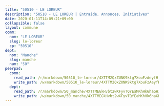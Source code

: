 ```yaml
---
title: "50510 - LE LOREUR"
description: "50510 - LE LOREUR | Entraide, Annonces, Initiatives"
date: 2020-01-11T14:09:21+09:00
collapsible: false
layout: commune
comm:
  nom: "LE LOREUR"
  slug: le-loreur
  cp: "50510"
dept:
  nom: "Manche"
  slug: manche
  num: "50"
peerpad:
  comm:
    read_path: /r/markdown/50510_le-loreur/4XTTM2QxZUNK9ktg7XouFzAeyfHfZTgXJNomgSvzS2uf5CyC2
    write_path: /w/markdown/50510_le-loreur/4XTTM2QxZUNK9ktg7XouFzAeyfHfZTgXJNomgSvzS2uf5CyC2-K3TgUSgKJTxDQqj3cFsqtjdskFEX3nYUonT4y16c9udUtGbp8FmSzghkP8nNoG7tq3A4V6o9qgs5EEakHsVLfPrgkPkJ3gneJpUjk9Mipcs4h49YRVLoJxWBUDq4Ck86MSdVYjBL
  dept:
    read_path: /r/markdown/50_manche/4XTTMEGkHvbt2wXFyvTQYEaMKhHk6haGH1SzsRNevKgBDTuXr
    write_path: /w/markdown/50_manche/4XTTMEGkHvbt2wXFyvTQYEaMKhHk6haGH1SzsRNevKgBDTuXr-K3TgUSx1rwmRRLqHcTLLdo4dVfTRKvf94KKagmUFPevWSp2f9nuc6fJF25TtLArzK8teuQ5TvuAMqW38N2MYgT18hBoXtjmKX9WuSn2vkujmSJPp3gF4gsuMmfEM8Th4Ap94heFE
---
```


